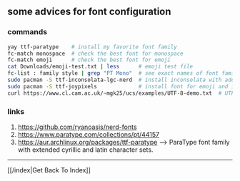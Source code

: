 ## some advices for font configuration

### commands

```sh
yay ttf-paratype    # install my favorite font family
fc-match monospace  # check the best font for monospace
fc-match emoji      # check the best font for emoji
cat Downloads/emoji-test.txt | less      # emoji test file
fc-list : family style | grep "PT Mono"  # see exact names of font families
sudo pacman -S ttf-inconsolata-lgc-nerd  # install inconsolata with added the Cyrillic alphabet
sudo pacman -S ttf-joypixels             # install font for emoji and icons
curl https://www.cl.cam.ac.uk/~mgk25/ucs/examples/UTF-8-demo.txt  # UTF-8 test file
```

### links

1. https://github.com/ryanoasis/nerd-fonts
2. https://www.paratype.com/collections/pt/44157
3. https://aur.archlinux.org/packages/ttf-paratype --> ParaType font family with
   extended cyrillic and latin character sets.

---

[[/index|Get Back To Index]]
